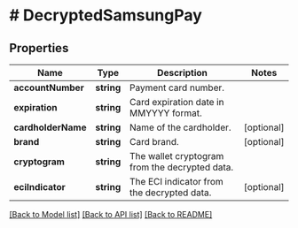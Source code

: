 # # DecryptedSamsungPay

## Properties

Name | Type | Description | Notes
------------ | ------------- | ------------- | -------------
**accountNumber** | **string** | Payment card number. | 
**expiration** | **string** | Card expiration date in MMYYYY format. | 
**cardholderName** | **string** | Name of the cardholder. | [optional] 
**brand** | **string** | Card brand. | [optional] 
**cryptogram** | **string** | The wallet cryptogram from the decrypted data. | 
**eciIndicator** | **string** | The ECI indicator from the decrypted data. | [optional] 

[[Back to Model list]](../../README.md#documentation-for-models) [[Back to API list]](../../README.md#documentation-for-api-endpoints) [[Back to README]](../../README.md)


